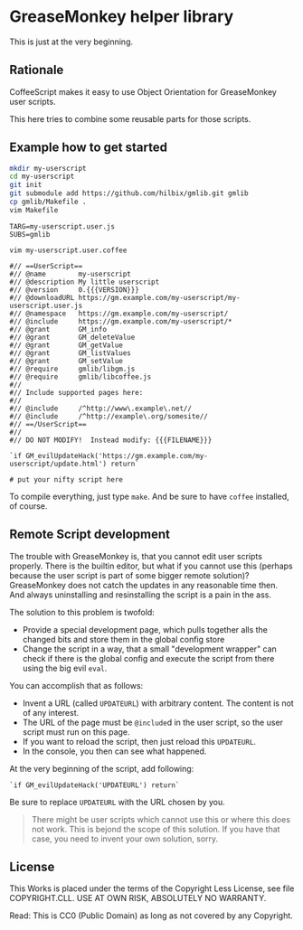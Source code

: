 # GreaseMonkey helper library

This is just at the very beginning.

## Rationale

CoffeeScript makes it easy to use Object Orientation for GreaseMonkey user scripts.

This here tries to combine some reusable parts for those scripts.

## Example how to get started

```bash
mkdir my-userscript
cd my-userscript
git init
git submodule add https://github.com/hilbix/gmlib.git gmlib
cp gmlib/Makefile .
vim Makefile
```
```
TARG=my-userscript.user.js
SUBS=gmlib
```
```
vim my-userscript.user.coffee
```
```
#// ==UserScript==
#// @name        my-userscript
#// @description My little userscript
#// @version     0.{{{VERSION}}}
#// @downloadURL https://gm.example.com/my-userscript/my-userscript.user.js
#// @namespace   https://gm.example.com/my-userscript/
#// @include     https://gm.example.com/my-userscript/*
#// @grant       GM_info
#// @grant       GM_deleteValue
#// @grant       GM_getValue
#// @grant       GM_listValues
#// @grant       GM_setValue
#// @require     gmlib/libgm.js
#// @require     gmlib/libcoffee.js
#//
#// Include supported pages here:
#//
#// @include     /^http://www\.example\.net//
#// @include     /^http://example\.org/somesite//
#// ==/UserScript==
#//
#// DO NOT MODIFY!  Instead modify: {{{FILENAME}}}

`if GM_evilUpdateHack('https://gm.example.com/my-userscript/update.html') return`

# put your nifty script here
```

To compile everything, just type `make`.  And be sure to have `coffee` installed, of course.


## Remote Script development

The trouble with GreaseMonkey is, that you cannot edit user scripts properly.  There is the builtin editor, but what if you cannot use this (perhaps because the user script is part of some bigger remote solution)?  GreaseMonkey does not catch the updates in any reasonable time then.  And always uninstalling and resinstalling the script is a pain in the ass.

The solution to this problem is twofold:

- Provide a special development page, which pulls together alls the changed bits and store them in the global config store
- Change the script in a way, that a small "development wrapper" can check if there is the global config and execute the script from there using the big evil `eval`.

You can accomplish that as follows:
- Invent a URL (called `UPDATEURL`) with arbitrary content.  The content is not of any interest.
- The URL of the page must be `@include`d in the user script, so the user script must run on this page.
- If you want to reload the script, then just reload this `UPDATEURL`.
- In the console, you then can see what happened.

At the very beginning of the script, add following:

```
`if GM_evilUpdateHack('UPDATEURL') return`
```

Be sure to replace `UPDATEURL` with the URL chosen by you.

> There might be user scripts which cannot use this or where this does not work.
> This is bejond the scope of this solution.  If you have that case, you need to invent your own solution, sorry.


## License

This Works is placed under the terms of the Copyright Less License,
see file COPYRIGHT.CLL.  USE AT OWN RISK, ABSOLUTELY NO WARRANTY.

Read:  This is CC0 (Public Domain) as long as not covered by any Copyright.
